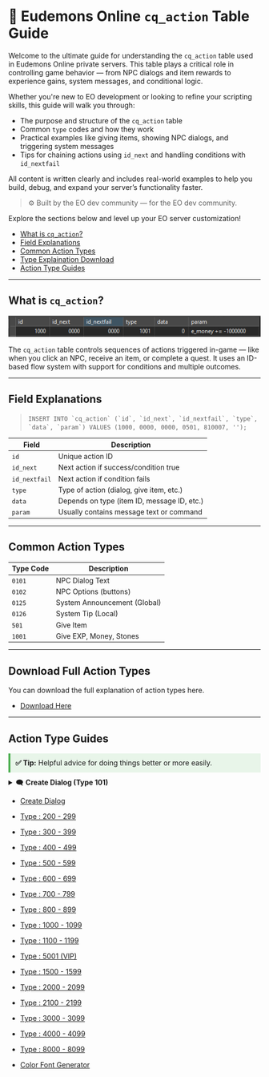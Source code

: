 # 🧠 Eudemons Online `cq_action` Table Guide

Welcome to the ultimate guide for understanding the `cq_action` table used in Eudemons Online private servers. This table plays a critical role in controlling game behavior — from NPC dialogs and item rewards to experience gains, system messages, and conditional logic.

Whether you're new to EO development or looking to refine your scripting skills, this guide will walk you through:
- The purpose and structure of the `cq_action` table
- Common `type` codes and how they work
- Practical examples like giving items, showing NPC dialogs, and triggering system messages
- Tips for chaining actions using `id_next` and handling conditions with `id_nextfail`

All content is written clearly and includes real-world examples to help you build, debug, and expand your server’s functionality faster.

> ⚙️ Built by the EO dev community — for the EO dev community.

Explore the sections below and level up your EO server customization!

- [What is `cq_action`?](#what-is-cq_action)
- [Field Explanations](#field-explanations)
- [Common Action Types](#common-action-types)
- [Type Explaination Download](#download-full-action-types)
- [Action Type Guides](#action-type-guides)

---

## What is `cq_action`?

![Alt text](assets/images/actiontable.png)

The `cq_action` table controls sequences of actions triggered in-game — like when you click an NPC, receive an item, or complete a quest. It uses an ID-based flow system with support for conditions and multiple outcomes.

---

## Field Explanations


>```INSERT INTO `cq_action` (`id`, `id_next`, `id_nextfail`, `type`, `data`, `param`) VALUES (1000, 0000, 0000, 0501, 810007, '');```

| Field         | Description |
|---------------|-------------|
| `id`          | Unique action ID |
| `id_next`     | Next action if success/condition true |
| `id_nextfail` | Next action if condition fails |
| `type`        | Type of action (dialog, give item, etc.) |
| `data`        | Depends on type (item ID, message ID, etc.) |
| `param`       | Usually contains message text or command |

---

## Common Action Types

| Type Code | Description                  |
|-----------|------------------------------|
| `0101`    | NPC Dialog Text              |
| `0102`    | NPC Options (buttons)        |
| `0125`    | System Announcement (Global) |
| `0126`    | System Tip (Local)           |
| `501`     | Give Item                    |
| `1001`    | Give EXP, Money, Stones      |

---


## Download Full Action Types

You can download the full explanation of action types here.

- [Download Here](assets/ScriptTypeExplanation.txt)

---


## Action Type Guides

<div style="border-left: 4px solid #4CAF50; background: #e8f5e9; padding: 10px; margin: 10px 0;">
  <strong>✅ Tip:</strong> Helpful advice for doing things better or more easily.
</div>



<details>
  <summary>🗨️ <strong>Create Dialog (Type 101)</strong></summary>

  <br>

  <p>This action shows a dialog when the player interacts with an NPC or items.</p>

  <h4>💡 Example SQL:</h4>
  <pre>
REPLACE INTO `cq_action` VALUES (6960043, 6960044, 0000, 0101, 0, 'But I can sell it only for an hour every day.');
REPLACE INTO `cq_action` VALUES (6960044, 6960045, 0000, 0101, 0, 'Do you want to give it a go?');
REPLACE INTO `cq_action` VALUES (6960045, 6960046, 0000, 0102, 0, 'Just~one,~please. 6960060');
REPLACE INTO `cq_action` VALUES (6960046, 4000035, 0000, 0102, 0, 'Sorry,~but~I~don\`t~need~it. 0');
  </pre>

  <ul>
    <li><code>type</code> = 101</li>
    <li><code>param</code> = NPC dialog text</li>
    <li>You can chain it with <code>id_next</code></li>
  </ul>
</details>













 - [Create Dialog](type/101.md)
 - [Type : 200 - 299](type/101.md)
 - [Type : 300 - 399](type/101.md)
 - [Type : 400 - 499](type/101.md)
 - [Type : 500 - 599](type/101.md)
 - [Type : 600 - 699](type/101.md)
 - [Type : 700 - 799](type/101.md)
 - [Type : 800 - 899](type/101.md)
 - [Type : 1000 - 1099](type/101.md)
 - [Type : 1100 - 1199](type/101.md)
 - [Type : 5001 (VIP)](type/101.md)
 - [Type : 1500 - 1599](type/101.md)
 - [Type : 2000 - 2099](type/101.md)
 - [Type : 2100 - 2199](type/101.md)
 - [Type : 3000 - 3099](type/101.md)
 - [Type : 4000 - 4099](type/101.md)
 - [Type : 8000 - 8099](type/101.md)

  - [Color Font Generator](color-generator.html)

